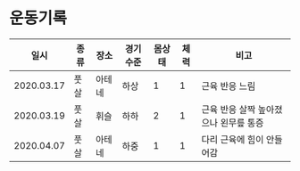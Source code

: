 운동기록
=====
| 일시 | 종류 | 장소 | 경기수준 | 몸상태 | 체력 | 비고 |
| -- | -- | -- | -- | -- | -- | -- |
| 2020.03.17 | 풋살 | 아테네 | 하상 | 1 | 1 | 근육 반응 느림 |
| 2020.03.19 | 풋살 | 휘슬 | 하하 | 2 | 1 | 근육 반응 살짝 높아졌으나 왼무릎 통증 |
| 2020.04.07 | 풋살 | 아테네 | 하중 | 1 | 1 | 다리 근육에 힘이 안들어감 |